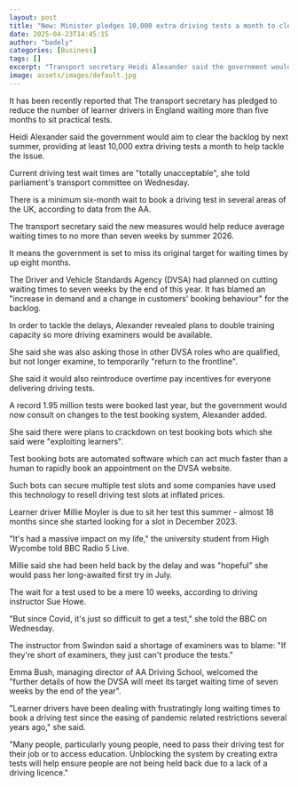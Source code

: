 ```yaml
---
layout: post
title: "New: Minister pledges 10,000 extra driving tests a month to clear backlog"
date: 2025-04-23T14:45:15
author: "badely"
categories: [Business]
tags: []
excerpt: "Transport secretary Heidi Alexander said the government would provide at least 10,000 extra driving tests a month."
image: assets/images/default.jpg
---
```


It has been recently reported that The transport secretary has pledged to reduce the number of learner drivers in England waiting more than five months to sit practical tests.

Heidi Alexander said the government would aim to clear the backlog by next summer, providing at least 10,000 extra driving tests a month to help tackle the issue.

Current driving test wait times are "totally unacceptable", she told parliament's transport committee on Wednesday.

There is a minimum six-month wait to book a driving test in several areas of the UK, according to data from the AA.

The transport secretary said the new measures would help reduce average waiting times to no more than seven weeks by summer 2026.

It means the government is set to miss its original target for waiting times by up eight months.

The Driver and Vehicle Standards Agency (DVSA) had planned on cutting waiting times to seven weeks by the end of this year. It has blamed an "increase in demand and a change in customers' booking behaviour" for the backlog.

In order to tackle the delays, Alexander revealed plans to double training capacity so more driving examiners would be available.

She said she was also asking those in other DVSA roles who are qualified, but not longer examine, to temporarily "return to the frontline".

She said it would also reintroduce overtime pay incentives for everyone delivering driving tests.

A record 1.95 million tests were booked last year, but the government would now consult on changes to the test booking system, Alexander added.

She said there were plans to crackdown on test booking bots which she said were "exploiting learners".

Test booking bots are automated software which can act much faster than a human to rapidly book an appointment on the DVSA website.

Such bots can secure multiple test slots and some companies have used this technology to resell driving test slots at inflated prices.

Learner driver Millie Moyler is due to sit her test this summer - almost 18 months since she started looking for a slot in December 2023.

"It's had a massive impact on my life," the university student from High Wycombe told BBC Radio 5 Live.

Millie said she had been held back by the delay and was "hopeful" she would pass her long-awaited first try in July.

The wait for a test used to be a mere 10 weeks, according to driving instructor Sue Howe.

"But since Covid, it's just so difficult to get a test," she told the BBC on Wednesday.

The instructor from Swindon said a shortage of examiners was to blame: "If they're short of examiners, they just can't produce the tests."

Emma Bush, managing director of AA Driving School, welcomed the "further details of how the DVSA will meet its target waiting time of seven weeks by the end of the year".

"Learner drivers have been dealing with frustratingly long waiting times to book a driving test since the easing of pandemic related restrictions several years ago," she said.

"Many people, particularly young people, need to pass their driving test for their job or to access education. Unblocking the system by creating extra tests will help ensure people are not being held back due to a lack of a driving licence."


